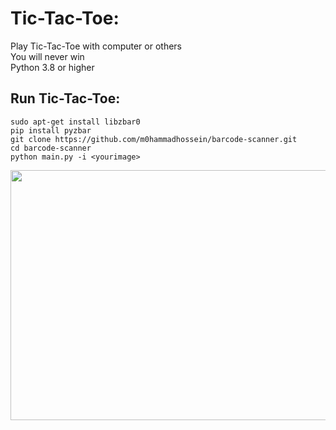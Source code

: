 # Tic-Tac-Toe:
<p>
Play Tic-Tac-Toe with computer or others<br/>
You will never win<br/>
Python 3.8 or higher<br/>
</p>

## Run Tic-Tac-Toe:
  
```
sudo apt-get install libzbar0
pip install pyzbar
git clone https://github.com/m0hammadhossein/barcode-scanner.git
cd barcode-scanner
python main.py -i <yourimage>
```
<p align="center">
<img height=400 width=700 src="/images/barcode.gif" />
</p>

